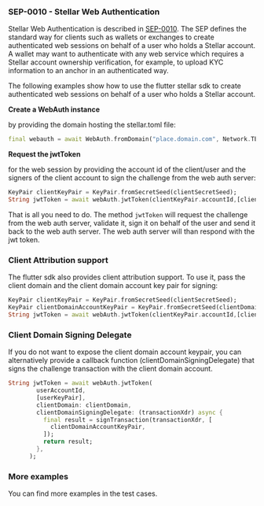 
### SEP-0010 - Stellar Web Authentication



Stellar Web Authentication is described in [SEP-0010](https://github.com/stellar/stellar-protocol/blob/master/ecosystem/sep-0010.md). The SEP defines the standard way for clients such as wallets or exchanges to create authenticated web sessions on behalf of a user who holds a Stellar account. A wallet may want to authenticate with any web service which requires a Stellar account ownership verification, for example, to upload KYC information to an anchor in an authenticated way.

The following examples show how to use the flutter stellar sdk to create authenticated web sessions on behalf of a user who holds a Stellar account.



**Create a WebAuth instance**

by providing the domain hosting the stellar.toml file:

```dart
final webauth = await WebAuth.fromDomain("place.domain.com", Network.TESTNET);
```

**Request the jwtToken**

for the web session by providing the account id of the client/user and the signers of the client account to sign the challenge from the web auth server:

```dart
KeyPair clientKeyPair = KeyPair.fromSecretSeed(clientSecretSeed);
String jwtToken = await webAuth.jwtToken(clientKeyPair.accountId,[clientKeyPair]);
```

That is all you need to do. The method ```jwtToken``` will request the challenge from the web auth server, validate it, sign it on behalf of the user and send it back to the web auth server. The web auth server will than respond with the jwt token.



### Client Attribution support
The flutter sdk also provides client attribution support. To use it, pass the client domain and the client domain account key pair for signing:

```dart
KeyPair clientKeyPair = KeyPair.fromSecretSeed(clientSecretSeed);
KeyPair clientDomainAccountKeyPair = KeyPair.fromSecretSeed(clientDomainAccountSecretSeed);
String jwtToken = await webAuth.jwtToken(clientKeyPair.accountId,[clientKeyPair],clientDomain:"place.client.com", clientDomainAccountKeyPair: clientDomainAccountKeyPair);
```

### Client Domain Signing Delegate

If you do not want to expose the client domain account keypair, you can alternatively provide a callback function (clientDomainSigningDelegate) that signs the challenge transaction with the client domain account.

```dart
String jwtToken = await webAuth.jwtToken(
        userAccountId,
        [userKeyPair],
        clientDomain: clientDomain,
        clientDomainSigningDelegate: (transactionXdr) async {
          final result = signTransaction(transactionXdr, [
            clientDomainAccountKeyPair,
          ]);
          return result;
        },
      );
```

### More examples
You can find more examples in the test cases.




